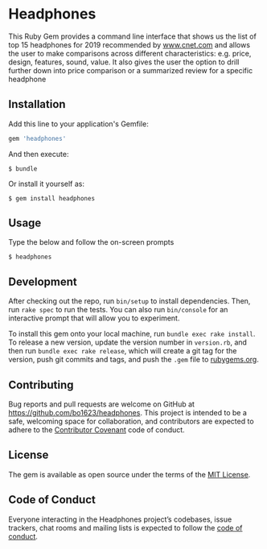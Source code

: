 # Headphones

This Ruby Gem provides a command line interface that shows us the list of top 15 headphones for 2019 recommended by www.cnet.com and allows the user to make comparisons across different characteristics: e.g. price, design, features, sound, value. It also gives the user the option to drill further down into price comparison or a summarized review for a specific headphone

## Installation

Add this line to your application's Gemfile:

```ruby
gem 'headphones'
```

And then execute:

    $ bundle

Or install it yourself as:

    $ gem install headphones

## Usage

Type the below and follow the on-screen prompts

    $ headphones

## Development

After checking out the repo, run `bin/setup` to install dependencies. Then, run `rake spec` to run the tests. You can also run `bin/console` for an interactive prompt that will allow you to experiment.

To install this gem onto your local machine, run `bundle exec rake install`. To release a new version, update the version number in `version.rb`, and then run `bundle exec rake release`, which will create a git tag for the version, push git commits and tags, and push the `.gem` file to [rubygems.org](https://rubygems.org).

## Contributing

Bug reports and pull requests are welcome on GitHub at https://github.com/bo1623/headphones. This project is intended to be a safe, welcoming space for collaboration, and contributors are expected to adhere to the [Contributor Covenant](http://contributor-covenant.org) code of conduct.

## License

The gem is available as open source under the terms of the [MIT License](https://opensource.org/licenses/MIT).

## Code of Conduct

Everyone interacting in the Headphones project’s codebases, issue trackers, chat rooms and mailing lists is expected to follow the [code of conduct](https://github.com/[USERNAME]/headphones/blob/master/CODE_OF_CONDUCT.md).
